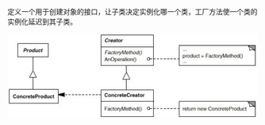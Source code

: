 定义一个用于创建对象的接口，让子类决定实例化哪一个类，工厂方法使一个类的实例化延迟到其子类。

![Image text](https://github.com/pulusite/litart/blob/master/resource/img/Factory.JPG?raw=true)